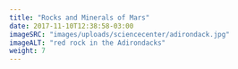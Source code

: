 ```yaml
---
title: "Rocks and Minerals of Mars"
date: 2017-11-10T12:38:58-03:00
imageSRC: "images/uploads/sciencecenter/adirondack.jpg"
imageALT: "red rock in the Adirondacks"
weight: 7
---
```

